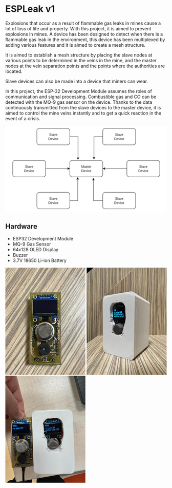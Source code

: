 # ESPLeak v1

Explosions that occur as a result of flammable gas leaks in mines cause a lot of loss of life and property. With this project, it is aimed to prevent explosions in mines. A device has been designed to detect when there is a flammable gas leak in the environment, this device has been multiplexed by adding various features and it is aimed to create a mesh structure.

It is aimed to establish a mesh structure by placing the slave nodes at various points to be determined in the veins in the mine, and the master nodes at the vein separation points and the points where the authorities are located.

Slave devices can also be made into a device that miners can wear. 

In this project, the ESP-32 Development Module assumes the roles of communication and signal processing. Combustible gas and CO can be detected with the MQ-9 gas sensor on the device. Thanks to the data continuously transmitted from the slave devices to the master device, it is aimed to control the mine veins instantly and to get a quick reaction in the event of a crisis. 


![Structure Diagram](/images/diagram.png)

## Hardware

- ESP32 Development Module
- MQ-9 Gas Sensor
- 64x128 OLED Display
- Buzzer
- 3.7V 18650 Li-ion Battery

<p float="left">
  <img src="/images/pcb.jpg" width="250" /> 
  <img src="/images/master.jpg" width="250" />
  <img src="/images/slaveMaster.jpg" width="250" />
</p>
